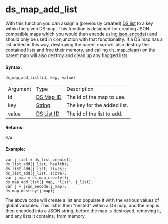 # ds_map_add_list

With this function you can assign a (previously created) [DS
list](../DS_Lists/DS_Lists) to a key within the given DS map. This
function is designed for creating JSON compatible maps which you would
then encode using [ json_encode()
](../../File_Handling/Encoding_And_Hashing/json_encode) and should
only be used in conjunction with that functionality. If a DS map has a
list added in this way, destroying the parent map will also destroy the
contained lists and free their memory, and calling [ ds_map_clear()
](ds_map_clear) on the parent map will also destroy and clean up any
flagged lists.

#### Syntax:

``` gml
ds_map_add_list(id, key, value)
```

|          |                                                                                                             |                             |
|----------|-------------------------------------------------------------------------------------------------------------|-----------------------------|
| Argument | Type                                                                                                        | Description                 |
| id       |  [DS Map ID](../../../../../GameMaker_Language/GML_Reference/Data_Structures/DS_Maps/ds_map_create)     | The id of the map to use.   |
| key      |  [String](../../../../../GameMaker_Language/GML_Overview/Data_Types)                                    | The key for the added list. |
| value    |  [DS List ID](../../../../../GameMaker_Language/GML_Reference/Data_Structures/DS_Lists/ds_list_create)  | The id of the list to add.  |

#### Returns:

``` gml
N/A
```

#### Example:

``` gml
var j_list = ds_list_create();
ds_list_add(j_list, health);
ds_list_add(j_list, lives);
ds_list_add(j_list, score);
var j_map = ds_map_create();
ds_map_add_list(j_map, "list", j_list);
var j = json_encode(j_map);
ds_map_destroy(j_map);
```

The above code will create a list and populate it with the various
values of global variables. This list is then "nested" within a DS map,
and the map is then encoded into a JSON string, before the map is
destroyed, removing it, and any lists it contains, from memory.
